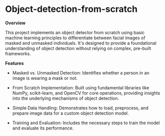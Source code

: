# Object-detection-from-scratch
**Overview**

This project implements an object detector from scratch using basic machine learning principles to differentiate between facial images of masked and unmasked individuals. It's designed to provide a foundational understanding of object detection without relying on complex, pre-built frameworks.

**Features**

- Masked vs. Unmasked Detection: Identifies whether a person in an image is wearing a mask or not.

- From Scratch Implementation: Built using fundamental libraries like NumPy, scikit-learn, and OpenCV for core operations, providing insights into the underlying mechanisms of object detection.

- Simple Data Handling: Demonstrates how to load, preprocess, and prepare image data for a custom object detection model.

- Training and Evaluation: Includes the necessary steps to train the model and evaluate its performance.
